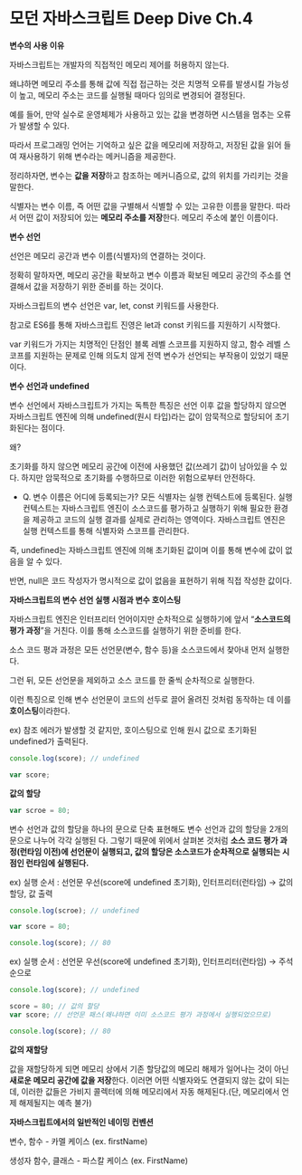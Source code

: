 # 모던 자바스크립트 Deep Dive Ch.4

**변수의 사용 이유**

자바스크립트는 개발자의 직접적인 메모리 제어를 허용하지 않는다.

왜냐하면 메모리 주소를 통해 값에 직접 접근하는 것은 치명적 오류를 발생시킬 가능성이 높고, 메모리 주소는 코드를 실행될 때마다 임의로 변경되어 결정된다.

예를 들어, 만약 실수로 운영체제가 사용하고 있는 값을 변경하면 시스템을 멈추는 오류가 발생할 수 있다.

따라서 프로그래밍 언어는 기억하고 싶은 값을 메모리에 저장하고, 저장된 값을 읽어 들여 재사용하기 위해 변수라는 메커니즘을 제공한다.

정리하자면, 변수는 **값을 저장**하고 참조하는 메커니즘으로, 값의 위치를 가리키는 것을 말한다.

식별자는 변수 이름, 즉 어떤 값을 구별해서 식별할 수 있는 고유한 이름을 말한다. 따라서 어떤 값이 저장되어 있는 **메모리 주소를 저장**한다. 메모리 주소에 붙인 이름이다.

**변수 선언**

선언은 메모리 공간과 변수 이름(식별자)의 연결하는 것이다.

정확히 말하자면, 메모리 공간을 확보하고 변수 이름과 확보된 메모리 공간의 주소를 연결해서 값을 저장하기 위한 준비를 하는 것이다.

자바스크립트의 변수 선언은 var, let, const 키워드를 사용한다.

참고로 ES6를 통해 자바스크립트 진영은 let과 const 키워드를 지원하기 시작했다.

var 키워드가 가지는 치명적인 단점인 블록 레벨 스코프를 지원하지 않고, 함수 레벨 스코프를 지원하는 문제로 인해 의도치 않게 전역 변수가 선언되는 부작용이 있었기 때문이다.

**변수 선언과 undefined**

변수 선언에서 자바스크립트가 가지는 독특한 특징은 선언 이후 값을 할당하지 않으면 자바스크립트 엔진에 의해 undefined(원시 타입)라는 값이 암묵적으로 할당되어 초기화된다는 점이다.

왜?

초기화를 하지 않으면 메모리 공간에 이전에 사용했던 값(쓰레기 값)이 남아있을 수 있다. 하지만 암묵적으로 초기화를 수행하므로 이러한 위험으로부터 안전하다.

- Q. 변수 이름은 어디에 등록되는가?
  모든 식별자는 실행 컨텍스트에 등록된다. 실행 컨텍스트는 자바스크립트 엔진이 소스코드를 평가하고 실행하기 위해 필요한 환경을 제공하고 코드의 실행 결과를 실제로 관리하는 영역이다. 자바스크립트 엔진은 실행 컨텍스트를 통해 식별자와 스코프를 관리한다.

즉, undefined는 자바스크립트 엔진에 의해 초기화된 값이며 이를 통해 변수에 값이 없음을 알 수 있다.

반면, null은 코드 작성자가 명시적으로 값이 없음을 표현하기 위해 직접 작성한 값이다.

**자바스크립트의 변수 선언 실행 시점과 변수 호이스팅**

자바스크립트 엔진은 인터프리터 언어이지만 순차적으로 실행하기에 앞서 “**소스코드의 평가 과정**”을 거친다. 이를 통해 소스코드를 실행하기 위한 준비를 한다.

소스 코드 평과 과정은 모든 선언문(변수, 함수 등)을 소스코드에서 찾아내 먼저 실행한다.

그런 뒤, 모든 선언문을 제외하고 소스 코드를 한 줄씩 순차적으로 실행한다.

이런 특징으로 인해 변수 선언문이 코드의 선두로 끌어 올려진 것처럼 동작하는 데 이를 **호이스팅**이라한다.

ex) 참조 에러가 발생할 것 같지만, 호이스팅으로 인해 원시 값으로 초기화된 undefined가 출력된다.

```jsx
console.log(score); // undefined

var score;
```

**값의 할당**

```jsx
var scroe = 80;
```

변수 선언과 값의 할당을 하나의 문으로 단축 표현해도 변수 선언과 값의 할당을 2개의 문으로 나누어 각각 실행된 다. 그렇기 때문에 위에서 살펴본 것처럼 **소스 코드 평가 과정(런타임 이전)에 선언문이 실행되고, 값의 할당은 소스코드가 순차적으로 실행되는 시점인 런타임에 실행된다.**

ex) 실행 순서 : 선언문 우선(score에 undefined 초기화), 인터프리터(런타임) → 값의 할당, 값 출력

```jsx
console.log(scroe); // undefined

var score = 80;

console.log(score); // 80
```

ex) 실행 순서 : 선언문 우선(score에 undefined 초기화), 인터프리터(런타임) → 주석 순으로

```jsx
console.log(score); // undefined

score = 80; // 값의 할당
var score; // 선언문 패스(왜냐하면 이미 소스코드 평가 과정에서 실행되었으므로)

console.log(score); // 80
```

**값의 재할당**

값을 재할당하게 되면 메모리 상에서 기존 할당값의 메모리 해제가 일어나는 것이 아닌 **새로운 메모리 공간에 값을 저장**한다. 이러면 어떤 식별자와도 연결되지 않는 값이 되는데, 이러한 값들은 가비지 콜렉터에 의해 메모리에서 자동 해제된다.(단, 메모리에서 언제 해제될지는 예측 불가)

**자바스크립트에서의 일반적인 네이밍 컨벤션**

변수, 함수 - 카멜 케이스 (ex. firstName)

생성자 함수, 클래스 - 파스칼 케이스 (ex. FirstName)

